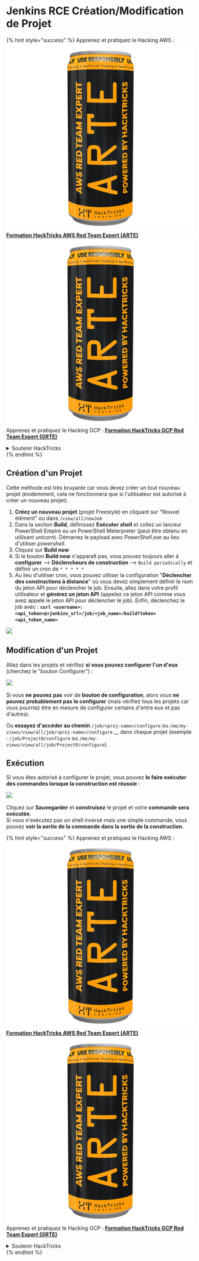 # Jenkins RCE Création/Modification de Projet

{% hint style="success" %}
Apprenez et pratiquez le Hacking AWS :<img src="../../.gitbook/assets/image (1) (1) (1).png" alt="" data-size="line">[**Formation HackTricks AWS Red Team Expert (ARTE)**](https://training.hacktricks.xyz/courses/arte)<img src="../../.gitbook/assets/image (1) (1) (1).png" alt="" data-size="line">\
Apprenez et pratiquez le Hacking GCP : <img src="../../.gitbook/assets/image (2).png" alt="" data-size="line">[**Formation HackTricks GCP Red Team Expert (GRTE)**<img src="../../.gitbook/assets/image (2).png" alt="" data-size="line">](https://training.hacktricks.xyz/courses/grte)

<details>

<summary>Soutenir HackTricks</summary>

* Consultez les [**plans d'abonnement**](https://github.com/sponsors/carlospolop) !
* **Rejoignez le** 💬 [**groupe Discord**](https://discord.gg/hRep4RUj7f) ou le [**groupe telegram**](https://t.me/peass) ou **suivez-nous sur** **Twitter** 🐦 [**@hacktricks\_live**](https://twitter.com/hacktricks_live)**.**
* **Partagez des astuces de hacking en soumettant des PR aux** [**HackTricks**](https://github.com/carlospolop/hacktricks) et [**HackTricks Cloud**](https://github.com/carlospolop/hacktricks-cloud) dépôts github.

</details>
{% endhint %}

## Création d'un Projet

Cette méthode est très bruyante car vous devez créer un tout nouveau projet (évidemment, cela ne fonctionnera que si l'utilisateur est autorisé à créer un nouveau projet).

1. **Créez un nouveau projet** (projet Freestyle) en cliquant sur "Nouvel élément" ou dans `/view/all/newJob`
2. Dans la section **Build**, définissez **Exécuter shell** et collez un lanceur PowerShell Empire ou un PowerShell Meterpreter (peut être obtenu en utilisant _unicorn_). Démarrez le payload avec _PowerShell.exe_ au lieu d'utiliser _powershell_.
3. Cliquez sur **Build now**
1. Si le bouton **Build now** n'apparaît pas, vous pouvez toujours aller à **configurer** --> **Déclencheurs de construction** --> `Build periodically` et définir un cron de `* * * * *`
2. Au lieu d'utiliser cron, vous pouvez utiliser la configuration "**Déclencher des constructions à distance**" où vous devez simplement définir le nom du jeton API pour déclencher le job. Ensuite, allez dans votre profil utilisateur et **générez un jeton API** (appelez ce jeton API comme vous avez appelé le jeton API pour déclencher le job). Enfin, déclenchez le job avec : **`curl <username>:<api_token>@<jenkins_url>/job/<job_name>/build?token=<api_token_name>`**

![](<../../.gitbook/assets/image (165).png>)

## Modification d'un Projet

Allez dans les projets et vérifiez **si vous pouvez configurer l'un d'eux** (cherchez le "bouton Configurer") :

![](<../../.gitbook/assets/image (265).png>)

Si vous **ne pouvez pas** voir de **bouton de configuration**, alors vous **ne pouvez probablement pas** **le configurer** (mais vérifiez tous les projets car vous pourriez être en mesure de configurer certains d'entre eux et pas d'autres).

Ou **essayez d'accéder au chemin** `/job/<proj-name>/configure` ou `/me/my-views/view/all/job/<proj-name>/configure` \_\_ dans chaque projet (exemple : `/job/Project0/configure` ou `/me/my-views/view/all/job/Project0/configure`).

## Exécution

Si vous êtes autorisé à configurer le projet, vous pouvez **le faire exécuter des commandes lorsque la construction est réussie** :

![](<../../.gitbook/assets/image (98).png>)

Cliquez sur **Sauvegarder** et **construisez** le projet et votre **commande sera exécutée**.\
Si vous n'exécutez pas un shell inversé mais une simple commande, vous pouvez **voir la sortie de la commande dans la sortie de la construction**.

{% hint style="success" %}
Apprenez et pratiquez le Hacking AWS :<img src="../../.gitbook/assets/image (1) (1) (1).png" alt="" data-size="line">[**Formation HackTricks AWS Red Team Expert (ARTE)**](https://training.hacktricks.xyz/courses/arte)<img src="../../.gitbook/assets/image (1) (1) (1).png" alt="" data-size="line">\
Apprenez et pratiquez le Hacking GCP : <img src="../../.gitbook/assets/image (2).png" alt="" data-size="line">[**Formation HackTricks GCP Red Team Expert (GRTE)**<img src="../../.gitbook/assets/image (2).png" alt="" data-size="line">](https://training.hacktricks.xyz/courses/grte)

<details>

<summary>Soutenir HackTricks</summary>

* Consultez les [**plans d'abonnement**](https://github.com/sponsors/carlospolop) !
* **Rejoignez le** 💬 [**groupe Discord**](https://discord.gg/hRep4RUj7f) ou le [**groupe telegram**](https://t.me/peass) ou **suivez-nous sur** **Twitter** 🐦 [**@hacktricks\_live**](https://twitter.com/hacktricks_live)**.**
* **Partagez des astuces de hacking en soumettant des PR aux** [**HackTricks**](https://github.com/carlospolop/hacktricks) et [**HackTricks Cloud**](https://github.com/carlospolop/hacktricks-cloud) dépôts github.

</details>
{% endhint %}
